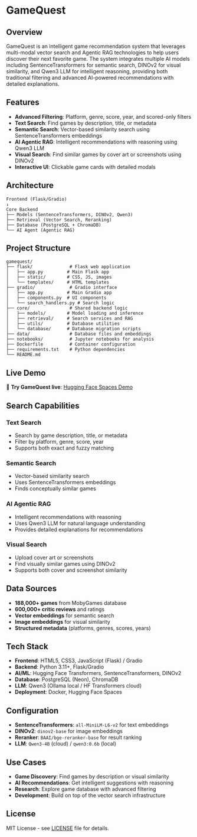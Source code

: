 # GameQuest

## Overview

GameQuest is an intelligent game recommendation system that leverages multi-modal vector search and Agentic RAG technologies to help users discover their next favorite game. The system integrates multiple AI models including SentenceTransformers for semantic search, DINOv2 for visual similarity, and Qwen3 LLM for intelligent reasoning, providing both traditional filtering and advanced AI-powered recommendations with detailed explanations.

## Features

- **Advanced Filtering**: Platform, genre, score, year, and scored-only filters
- **Text Search**: Find games by description, title, or metadata
- **Semantic Search**: Vector-based similarity search using SentenceTransformers embeddings
- **AI Agentic RAG**: Intelligent recommendations with reasoning using Qwen3 LLM
- **Visual Search**: Find similar games by cover art or screenshots using DINOv2
- **Interactive UI**: Clickable game cards with detailed modals

## Architecture

```
Frontend (Flask/Gradio)
↓
Core Backend
├── Models (SentenceTransformers, DINOv2, Qwen3)
├── Retrieval (Vector Search, Reranking)
├── Database (PostgreSQL + ChromaDB)
└── AI Agent (Agentic RAG)
```

## Project Structure

```
gamequest/
├── flask/              # Flask web application
│   ├── app.py         # Main Flask app
│   ├── static/        # CSS, JS, images
│   └── templates/     # HTML templates
├── gradio/             # Gradio interface
│   ├── app.py         # Main Gradio app
│   ├── components.py  # UI components
│   └── search_handlers.py # Search logic
├── core/               # Shared backend logic
│   ├── models/        # Model loading and inference
│   ├── retrieval/     # Search services and RAG
│   ├── utils/         # Database utilities
│   └── database/      # Database migration scripts
├── data/               # Database files and embeddings
├── notebooks/          # Jupyter notebooks for analysis
├── Dockerfile          # Container configuration
├── requirements.txt    # Python dependencies
└── README.md
```

## Live Demo

🚀 **Try GameQuest live**: [Hugging Face Spaces Demo](https://huggingface.co/spaces/celt313/agentic-rag-gamequest)

## Search Capabilities

### Text Search

- Search by game description, title, or metadata
- Filter by platform, genre, score, year
- Supports both exact and fuzzy matching

### Semantic Search

- Vector-based similarity search
- Uses SentenceTransformers embeddings
- Finds conceptually similar games

### AI Agentic RAG

- Intelligent recommendations with reasoning
- Uses Qwen3 LLM for natural language understanding
- Provides detailed explanations for recommendations

### Visual Search

- Upload cover art or screenshots
- Find visually similar games using DINOv2
- Supports both cover and screenshot similarity

## Data Sources

- **188,000+ games** from MobyGames database
- **600,000+ critic reviews** and ratings
- **Vector embeddings** for semantic search
- **Image embeddings** for visual similarity
- **Structured metadata** (platforms, genres, scores, years)

## Tech Stack

- **Frontend**: HTML5, CSS3, JavaScript (Flask) / Gradio
- **Backend**: Python 3.11+, Flask/Gradio
- **AI/ML**: Hugging Face Transformers, SentenceTransformers, DINOv2
- **Database**: PostgreSQL (Neon), ChromaDB
- **LLM**: Qwen3 (Ollama local / HF Transformers cloud)
- **Deployment**: Docker, Hugging Face Spaces

## Configuration

- **SentenceTransformers**: `all-MiniLM-L6-v2` for text embeddings
- **DINOv2**: `dinov2-base` for image embeddings
- **Reranker**: `BAAI/bge-reranker-base` for result ranking
- **LLM**: `Qwen3-4B` (cloud) / `qwen3:0.6b` (local)

## Use Cases

- **Game Discovery**: Find games by description or visual similarity
- **AI Recommendations**: Get intelligent suggestions with reasoning
- **Research**: Explore game database with advanced filtering
- **Development**: Build on top of the vector search infrastructure

## License

MIT License - see [LICENSE](LICENSE) file for details.
